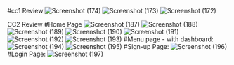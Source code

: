 #cc1 Review
![Screenshot (174)](https://github.com/Subhalakshmi279/React_IRC/assets/149653778/748d0cc3-f77f-4257-86cd-d388b705224b)
![Screenshot (173)](https://github.com/Subhalakshmi279/React_IRC/assets/149653778/17c095fc-d850-4f70-b88e-e23e1457fe4c)
![Screenshot (172)](https://github.com/Subhalakshmi279/React_IRC/assets/149653778/c162b466-883b-4098-815a-0b95d2151b48)


CC2 Review
#Home Page
![Screenshot (187)](https://github.com/Subhalakshmi279/React_IRC/assets/149653778/bff2b2d2-8f8c-4b59-982e-2626ede1007e)
![Screenshot (188)](https://github.com/Subhalakshmi279/React_IRC/assets/149653778/72c47399-0488-4fcd-ba1f-9154543cdfbf)
![Screenshot (189)](https://github.com/Subhalakshmi279/React_IRC/assets/149653778/9dd4b02b-a58f-4f0f-be80-646b5a851b5f)
![Screenshot (190)](https://github.com/Subhalakshmi279/React_IRC/assets/149653778/a3efaa39-3046-4c44-85aa-327f710f1324)
![Screenshot (191)](https://github.com/Subhalakshmi279/React_IRC/assets/149653778/6f75a7e0-9e08-46da-b933-83728cd5b53b)
![Screenshot (192)](https://github.com/Subhalakshmi279/React_IRC/assets/149653778/f192f821-b11a-4932-8231-06a973924966)
![Screenshot (193)](https://github.com/Subhalakshmi279/React_IRC/assets/149653778/044afac9-fbca-4998-85ea-fdc9a4d60a05)
#Menu page - with dashboard:
![Screenshot (194)](https://github.com/Subhalakshmi279/React_IRC/assets/149653778/2d7e5b5e-070d-42cf-91c4-71a7a9f8bdab)
![Screenshot (195)](https://github.com/Subhalakshmi279/React_IRC/assets/149653778/9b5708c8-a600-4abe-bdc3-df125c1d4a78)
#Sign-up Page:
![Screenshot (196)](https://github.com/Subhalakshmi279/React_IRC/assets/149653778/da2ae7d4-8416-421f-96dd-50352afd9a5c)
#Login Page:
![Screenshot (197)](https://github.com/Subhalakshmi279/React_IRC/assets/149653778/65b21c77-340e-48f7-9e07-a93933962972)




